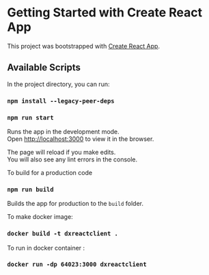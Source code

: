 # Getting Started with Create React App

This project was bootstrapped with [Create React App](https://github.com/facebook/create-react-app).

## Available Scripts

In the project directory, you can run:

### `npm install --legacy-peer-deps`
### `npm run start`

Runs the app in the development mode.\
Open [http://localhost:3000](http://localhost:3000) to view it in the browser.

The page will reload if you make edits.\
You will also see any lint errors in the console.

To build for a production code 

### `npm run build`

Builds the app for production to the `build` folder.

To make docker image: 

### `docker build -t dxreactclient .`

To run in docker container :
### `docker run -dp 64023:3000 dxreactclient`


